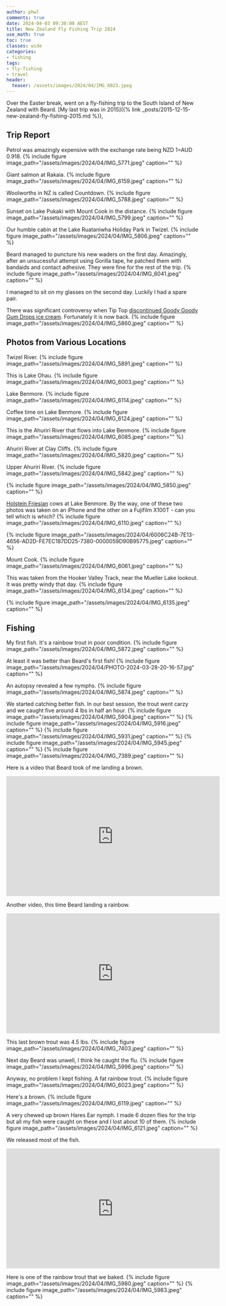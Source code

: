 ```yaml
---
author: phwl
comments: true
date: 2024-04-03 09:30:00 AEST
title: New Zealand Fly Fishing Trip 2024
use_math: true
toc: true
classes: wide
categories:
- fishing
tags:
- fly-fishing
- travel
header:
  teaser: /assets/images/2024/04/IMG_6023.jpeg
---
```


Over the Easter break, went on a fly-fishing trip to the South Island of 
New Zealand with Beard. [My last trip was in 2015]({% link _posts/2015-12-15-new-zealand-fly-fishing-2015.md %}),


## Trip Report
Petrol was amazingly expensive with the exchange rate being NZD 1=AUD 0.918.
{% include figure image_path="/assets/images/2024/04/IMG_5771.jpeg" caption="" %}

Giant salmon at Rakaia.
{% include figure image_path="/assets/images/2024/04/IMG_6159.jpeg" caption="" %}

Woolworths in NZ is called Countdown.
{% include figure image_path="/assets/images/2024/04/IMG_5788.jpeg" caption="" %}

Sunset on Lake Pukaki with Mount Cook in the distance.
{% include figure image_path="/assets/images/2024/04/IMG_5799.jpeg" caption="" %}

Our humble cabin at the Lake Ruataniwha Holiday Park in Twizel.
{% include figure image_path="/assets/images/2024/04/IMG_5806.jpeg" caption="" %}

Beard managed to puncture his new waders on the first day. Amazingly, after an unsucessful attempt using Gorilla tape, he patched them with bandaids and contact adhesive. They were fine for the rest of the trip.
{% include figure image_path="/assets/images/2024/04/IMG_6041.jpeg" caption="" %}

I managed to sit on my glasses on the second day. Luckily I had a spare pair.

There was significant controversy when Tip Top [discontinued Goody Goody Gum Drops ice cream](https://en.wikipedia.org/wiki/Goody_Goody_Gum_Drops). Fortunately it is now back.
{% include figure image_path="/assets/images/2024/04/IMG_5860.jpeg" caption="" %}

## Photos from Various Locations
Twizel River.
{% include figure image_path="/assets/images/2024/04/IMG_5891.jpeg" caption="" %}

This is Lake Ohau.
{% include figure image_path="/assets/images/2024/04/IMG_6003.jpeg" caption="" %}

Lake Benmore.
{% include figure image_path="/assets/images/2024/04/IMG_6114.jpeg" caption="" %}

Coffee time on Lake Benmore.
{% include figure image_path="/assets/images/2024/04/IMG_6124.jpeg" caption="" %}

This is the Ahuriri River that flows into Lake Benmore.
{% include figure image_path="/assets/images/2024/04/IMG_6085.jpeg" caption="" %}

Ahuriri River at Clay Cliffs.
{% include figure image_path="/assets/images/2024/04/IMG_5820.jpeg" caption="" %}

Upper Ahuriri River.
{% include figure image_path="/assets/images/2024/04/IMG_5842.jpeg" caption="" %}

{% include figure image_path="/assets/images/2024/04/IMG_5850.jpeg" caption="" %}

[Holstein Friesian](https://en.wikipedia.org/wiki/Holstein_Friesian) cows at Lake Benmore. By the way, one of these two photos was taken on an iPhone and the other on a Fujifilm X100T - can you tell which is which?
{% include figure image_path="/assets/images/2024/04/IMG_6110.jpeg" caption="" %}

{% include figure image_path="/assets/images/2024/04/6006C24B-7E13-4656-AD2D-FE7EC187DD25-7380-0000059D90B95775.jpeg" caption="" %}

Mount Cook.
{% include figure image_path="/assets/images/2024/04/IMG_6061.jpeg" caption="" %}

This was taken from the Hooker Valley Track, near the Mueller Lake lookout. It was pretty windy that day.
{% include figure image_path="/assets/images/2024/04/IMG_6134.jpeg" caption="" %}

{% include figure image_path="/assets/images/2024/04/IMG_6135.jpeg" caption="" %}

## Fishing
My first fish. It's a rainbow trout in poor condition.
{% include figure image_path="/assets/images/2024/04/IMG_5872.jpeg" caption="" %}

At least it was better than Beard's first fish!
{% include figure image_path="/assets/images/2024/04/PHOTO-2024-03-28-20-16-57.jpg" caption="" %}

An autopsy revealed a few nymphs.
{% include figure image_path="/assets/images/2024/04/IMG_5874.jpeg" caption="" %}

We started catching better fish. In our best session, the trout went carzy and we caught five around 4 lbs in half an hour.
{% include figure image_path="/assets/images/2024/04/IMG_5904.jpeg" caption="" %}
{% include figure image_path="/assets/images/2024/04/IMG_5916.jpeg" caption="" %}
{% include figure image_path="/assets/images/2024/04/IMG_5931.jpeg" caption="" %}
{% include figure image_path="/assets/images/2024/04/IMG_5945.jpeg" caption="" %}
{% include figure image_path="/assets/images/2024/04/IMG_7389.jpeg" caption="" %}

Here is a video that Beard took of me landing a brown.
<iframe width="560" height="315" src="https://www.youtube.com/embed/rP20oG4x_Wg?si=ki6RVFJM9C7UmaD1" title="YouTube video player" frameborder="0" allow="accelerometer; autoplay; clipboard-write; encrypted-media; gyroscope; picture-in-picture; web-share" referrerpolicy="strict-origin-when-cross-origin" allowfullscreen></iframe>

Another video, this time Beard landing a rainbow.
<iframe width="560" height="315" src="https://www.youtube.com/embed/V9lOvzfHuQU?si=dDJPDlLIs1y36TlS" title="YouTube video player" frameborder="0" allow="accelerometer; autoplay; clipboard-write; encrypted-media; gyroscope; picture-in-picture; web-share" referrerpolicy="strict-origin-when-cross-origin" allowfullscreen></iframe>

This last brown trout was 4.5 lbs.
{% include figure image_path="/assets/images/2024/04/IMG_7403.jpeg" caption="" %}

Next day Beard was unwell, I think he caught the flu. 
{% include figure image_path="/assets/images/2024/04/IMG_5996.jpeg" caption="" %}

Anyway, no problem I kept fishing. A fat rainbow trout.
{% include figure image_path="/assets/images/2024/04/IMG_6023.jpeg" caption="" %}

Here's a brown.
{% include figure image_path="/assets/images/2024/04/IMG_6119.jpeg" caption="" %}

A very chewed up brown Hares Ear nymph. I made 6 dozen flies for the trip but all my fish were caught on these and I lost about 10 of them.
{% include figure image_path="/assets/images/2024/04/IMG_6121.jpeg" caption="" %}

We released most of the fish.
<iframe width="560" height="315" src="https://www.youtube.com/embed/IRBZTlGW5Vs?si=GVU3VO5NCqu_6v4C" title="YouTube video player" frameborder="0" allow="accelerometer; autoplay; clipboard-write; encrypted-media; gyroscope; picture-in-picture; web-share" referrerpolicy="strict-origin-when-cross-origin" allowfullscreen></iframe>

Here is one of the rainbow trout that we baked.
{% include figure image_path="/assets/images/2024/04/IMG_5980.jpeg" caption="" %}
{% include figure image_path="/assets/images/2024/04/IMG_5983.jpeg" caption="" %}

